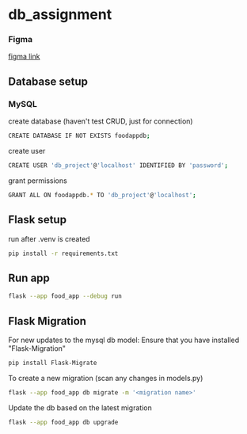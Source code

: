 # db_assignment

### Figma
<a href="https://www.figma.com/file/U2bY5qkUmypBeqRf6U22C0/db-assignment?type=design&node-id=0%3A1&t=RIGuVeDA5wz7yWGq-1">figma link</a>


## Database setup
### MySQL
create database (haven't test CRUD, just for connection)
```bash
CREATE DATABASE IF NOT EXISTS foodappdb;
```
create user
```bash
CREATE USER 'db_project'@'localhost' IDENTIFIED BY 'password';
```
grant permissions
```bash
GRANT ALL ON foodappdb.* TO 'db_project'@'localhost';
```

## Flask setup
run after .venv is created
```bash
pip install -r requirements.txt
```

## Run app
```bash
flask --app food_app --debug run
```


## Flask Migration
For new updates to the mysql db model:
Ensure that you have installed "Flask-Migration"
```bash
pip install Flask-Migrate
```
To create a new migration (scan any changes in models.py)
```bash
flask --app food_app db migrate -m '<migration name>'
```
Update the db based on the latest migration
```bash
flask --app food_app db upgrade
```
